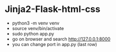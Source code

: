 # Jinja2-Flask-html-css

- python3 -m venv venv
- source venv/bin/activate
- sudo python app.py
- go on browser and search http://127.0.0.1:8000
- you can change port in app.py (last row)